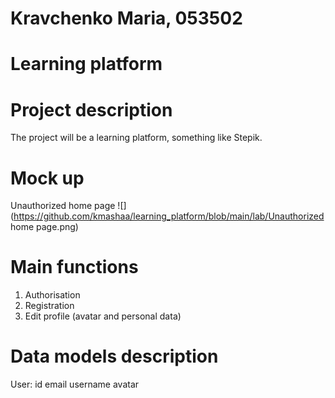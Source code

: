 # Kravchenko Maria, 053502

# Learning platform

# Project description
The project will be a learning platform, something like Stepik.

# Mock up
Unauthorized home page
![](https://github.com/kmashaa/learning_platform/blob/main/lab/Unauthorized home page.png)


# Main functions
1) Authorisation
2) Registration
3) Edit profile (avatar and personal data)


# Data models description
User:
    id
    email
    username
    avatar
   
